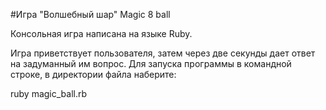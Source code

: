 #Игра "Волшебный шар" Magic 8 ball

Консольная игра написана на языке Ruby.

Игра приветствует пользователя, затем через две секунды дает ответ на задуманный им вопрос.
Для запуска программы в командной строке, в директории файла наберите: 

  ruby magic_ball.rb
